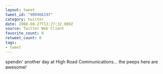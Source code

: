 ```yaml
---
layout: tweet
tweet_id: "900466197"
category: twitter
date: 2008-08-27T13:27:32.000Z
source: Twitter Web Client
favorite_count: 0
retweet_count: 0
tags:
- tweet
---
```


spendin' another day at High Road Communications... the peeps here are awesome!
